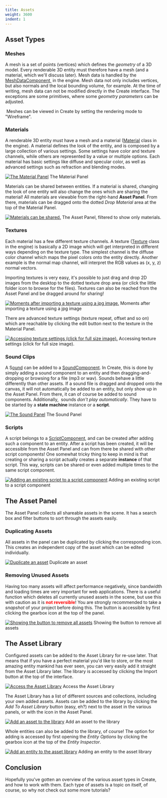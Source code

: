 ```yaml
---
title: Assets
weight: 3600
indent: 1
---
```

<h2>Asset Types</h2>
<h3>Meshes</h3>
A mesh is a set of points (vertices) which defines the <em>geometry</em> of a 3D model. Every renderable 3D entity must therefore have a mesh (and a material, which we'll discuss later). Mesh data is handled by the <a href="http://code.gooengine.com/latest/docs/MeshDataComponent.html" target="_blank">MeshDataComponent </a> in the engine. Mesh data not only includes vertices, but also normals and the local bounding volume, for example. At the time of writing, mesh data can not be modified directly in the Create interface. The exceptions are some primitives, where some <em>geometry parameters</em> can be adjusted.

<a href="http://goolabs.wpengine.com/learn/wp-content/uploads/sites/2/2014/08/wireframe.jpg"><img class="wp-image-677 size-full" src="http://goolabs.wpengine.com/learn/wp-content/uploads/sites/2/2014/08/wireframe.jpg" alt="" /></a> Meshes can be viewed in Create by setting the rendering mode to "Wireframe".
<h3>Materials</h3>
A renderable 3D entity must have a mesh and a material (<a href="http://code.gooengine.com/latest/docs/Material.html" target="_blank">Material</a> class in the engine). A material defines the look of the entity, and is composed by a large collection of various settings. Some settings have color and texture channels, while others are represented by a value or multiple options. Each material has basic settings like diffuse and specular color, as well as advanced settings such as refraction and blending modes.

<a href="http://goolabs.wpengine.com/learn/wp-content/uploads/sites/2/2014/08/material_panel1.jpg"><img class="size-full wp-image-680" src="http://goolabs.wpengine.com/learn/wp-content/uploads/sites/2/2014/08/material_panel1.jpg" alt="The Material Panel" /></a> The Material Panel

Materials can be shared between entities. If a material is shared, changing the look of one entity will also change the ones which are sharing the material! All materials are viewable from the right-hand <strong>Asset Panel</strong>. From there, materials can be dragged onto the dotted <em>Drop Material</em> area at the top of the Material Panel.

<a href="http://goolabs.wpengine.com/learn/wp-content/uploads/sites/2/2014/08/materials1.jpg"><img class="size-full wp-image-681" src="http://goolabs.wpengine.com/learn/wp-content/uploads/sites/2/2014/08/materials1.jpg" alt="Materials can be shared." /></a> The Asset Panel, filtered to show only materials.
<h3>Textures</h3>
Each material has a few different texture channels. A texture (<a href="http://code.gooengine.com/latest/docs/Texture.html" target="_blank">Texture</a> class in the engine) is basically a 2D image which will get interpreted in different ways depending on the texture type. The simplest channel is the diffuse color channel which maps the pixel colors onto the entity directly. Another example is the normal map channel, will interpret the RGB values as (x, y, z) normal vectors.

Importing textures is very easy, it's possible to just drag and drop 2D images from the desktop to the dotted texture drop area (or click the little folder icon to browse for the files). Textures can also be reached from the Asset Panel and be dragged around for sharing!

<a href="http://goolabs.wpengine.com/learn/wp-content/uploads/sites/2/2014/08/import_tex_11.jpg"><img class="size-full wp-image-682" src="http://goolabs.wpengine.com/learn/wp-content/uploads/sites/2/2014/08/import_tex_11.jpg" alt="Moments after importing a texture using a jpg image." /></a> Moments after importing a texture using a jpg image

There are advanced texture settings (texture repeat, offset and so on) which are reachable by clicking the edit button next to the texture in the Material Panel.

<a href="http://goolabs.wpengine.com/learn/wp-content/uploads/sites/2/2014/08/tex_edit1.jpg"><img class="size-medium wp-image-683" src="http://goolabs.wpengine.com/learn/wp-content/uploads/sites/2/2014/08/tex_edit1-300x201.jpg" alt="Accessing texture settings (click for full size image)." /></a> Accessing texture settings (click for full size image).
<h3>Sound Clips</h3>
A S<a href="http://code.gooengine.com/latest/docs/Sound.html" target="_blank">ound</a> can be added to a <a href="//code.gooengine.com/latest/docs/SoundComponent.html" target="_blank">SoundComponent</a>. In Create, this is done by simply adding a sound component to an entity and then dragging-and-dropping or browsing for a file (mp3 or wav). Sounds behave a little differently than other assets. If a sound file is dragged and dropped onto the canvas, it will not automatically be added to an entity, but only show up in the Asset Panel. From there, it can of course be added to sound components. Additionally,  sounds <em>don't play automatically</em>. They have to be started by a <strong>state machine</strong> instance or a <strong>script</strong>.

<a href="http://goolabs.wpengine.com/learn/wp-content/uploads/sites/2/2014/08/sound1.jpg"><img class="size-full wp-image-685" src="http://goolabs.wpengine.com/learn/wp-content/uploads/sites/2/2014/08/sound1.jpg" alt="The Sound Panel" /></a> The Sound Panel
<h3>Scripts</h3>
A script belongs to a <a href="http://code.gooengine.com/latest/docs/ScriptComponent.html" target="_blank">ScriptComponent</a>, and can be created after adding such a component to an entity. After a script has been created, it will be accessible from the Asset Panel and can from there be shared with other script components! One somewhat tricky thing to keep in mind is that creating or sharing a script actually creates a separate <strong>instance </strong>of that script. This way, scripts can be shared or even added multiple times to the same script component.

<a href="http://goolabs.wpengine.com/learn/wp-content/uploads/sites/2/2014/08/drag_script1.jpg"><img class="size-full wp-image-684" src="http://goolabs.wpengine.com/learn/wp-content/uploads/sites/2/2014/08/drag_script1.jpg" alt="Adding an existing script to a script component" /></a> Adding an existing script to a script component
<h2>The Asset Panel</h2>
The Asset Panel collects all shareable assets in the scene. It has a search box and filter buttons to sort through the assets easily.
<h3>Duplicating Assets</h3>
All assets in the panel can be duplicated by clicking the corresponding icon. This creates an independent copy of the asset which can be edited individually.

<a href="http://goolabs.wpengine.com/learn/wp-content/uploads/sites/2/2014/08/dupe_asset1.jpg"><img class="size-full wp-image-686" src="http://goolabs.wpengine.com/learn/wp-content/uploads/sites/2/2014/08/dupe_asset1.jpg" alt="Duplicate an asset" /></a> Duplicate an asset
<h3>Removing Unused Assets</h3>
Having too many assets will affect performance negatively, since bandwidth and loading times are very important for web applications. There is a useful function which deletes all currently unused assets in the scene, but use this with caution as it is <span style="color: #ff0000"><strong>not reversible</strong></span>! You are strongly recommended to take a <em>snapshot</em> of your project before doing this. The button is accessible by first clicking the gearbox icon at the top of the panel.

<a href="http://goolabs.wpengine.com/learn/wp-content/uploads/sites/2/2014/08/remove_unused1.jpg"><img class="size-full wp-image-687" src="http://goolabs.wpengine.com/learn/wp-content/uploads/sites/2/2014/08/remove_unused1.jpg" alt="Showing the button to remove all assets" /></a> Showing the button to remove all assets
<h2>The Asset Library</h2>
Configured assets can be added to the Asset Library for re-use later. That means that if you have a perfect material you'd like to store, or the most amazing entity mankind has ever seen, you can very easily add it straight from the Asset Library later. The library is accessed by clicking the Import button at the top of the interface.

<a href="http://goolabs.wpengine.com/learn/wp-content/uploads/sites/2/2014/08/import2.jpg"><img class="size-full wp-image-689" src="http://goolabs.wpengine.com/learn/wp-content/uploads/sites/2/2014/08/import2.jpg" alt="Access the Asset Library" /></a> Access the Asset Library

The Asset Library has a list of different sources and collections, including your own added assets. Assets can be added to the library by clicking the<em> Add To Asset Library</em> button (easy, eh?) next to the asset in the various panels, or with the icon in the Asset Panel.

<a href="http://goolabs.wpengine.com/learn/wp-content/uploads/sites/2/2014/08/add-to-asset-lib1.jpg"><img class="size-full wp-image-690" src="http://goolabs.wpengine.com/learn/wp-content/uploads/sites/2/2014/08/add-to-asset-lib1.jpg" alt="Add an asset to the library" /></a> Add an asset to the library

Whole entities can also be added to the library, of course! The option for adding is accessed by first opening the <em>Entity Options</em> by clicking the gearbox icon at the top of the <em>Entity Inspector</em>.

<a href="http://goolabs.wpengine.com/learn/wp-content/uploads/sites/2/2014/08/add-entity-to-asset-lib1.jpg"><img class="size-full wp-image-691" src="http://goolabs.wpengine.com/learn/wp-content/uploads/sites/2/2014/08/add-entity-to-asset-lib1.jpg" alt="Add an entity to the asset library" /></a> Adding an entity to the asset library
<h2>Conclusion</h2>
Hopefully you've gotten an overview of the various asset types in Create, and how to work with them. Each type of assets is a topic on itself, of course, so why not check out some more tutorials?